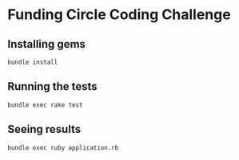 # Funding Circle Coding Challenge

## Installing gems

```
bundle install
```

## Running the tests

```
bundle exec rake test
```

## Seeing results

```
bundle exec ruby application.rb
```
